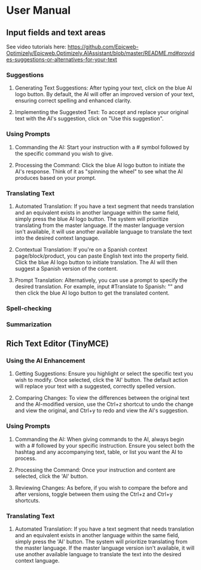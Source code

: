 # User Manual

## Input fields and text areas

See video tutorials here:
https://github.com/Epicweb-Optimizely/Epicweb.Optimizely.AIAssistant/blob/master/README.md#provides-suggestions-or-alternatives-for-your-text

### Suggestions

1. Generating Text Suggestions: After typing your text, click on the blue AI logo button. By default, the AI will offer an improved version of your text, ensuring correct spelling and enhanced clarity.

2. Implementing the Suggested Text: To accept and replace your original text with the AI's suggestion, click on "Use this suggestion".

### Using Prompts

1. Commanding the AI: Start your instruction with a # symbol followed by the specific command you wish to give.

2. Processing the Command: Click the blue AI logo button to initiate the AI's response. Think of it as "spinning the wheel" to see what the AI produces based on your prompt.

### Translating Text

1. Automated Translation: If you have a text segment that needs translation and an equivalent exists in another language within the same field, simply press the blue AI logo button. The system will prioritize translating from the master language. If the master language version isn't available, it will use another available language to translate the text into the desired context language.

2. Contextual Translation: If you're on a Spanish context page/block/product, you can paste English text into the property field. Click the blue AI logo button to initiate translation. The AI will then suggest a Spanish version of the content.

3. Prompt Translation: Alternatively, you can use a prompt to specify the desired translation. For example, input #Translate to Spanish: "<your English text here>" and then click the blue AI logo button to get the translated content.

### Spell-checking

### Summarization 

## Rich Text Editor (TinyMCE)

### Using the AI Enhancement

1. Getting Suggestions: Ensure you highlight or select the specific text you wish to modify. Once selected, click the 'AI' button. The default action will replace your text with a suggested, correctly spelled version.

2. Comparing Changes: To view the differences between the original text and the AI-modified version, use the Ctrl+z shortcut to undo the change and view the original, and Ctrl+y to redo and view the AI's suggestion.

### Using Prompts

1. Commanding the AI: When giving commands to the AI, always begin with a # followed by your specific instruction. Ensure you select both the hashtag and any accompanying text, table, or list you want the AI to process.

2. Processing the Command: Once your instruction and content are selected, click the 'AI' button.

3. Reviewing Changes: As before, if you wish to compare the before and after versions, toggle between them using the Ctrl+z and Ctrl+y shortcuts.

### Translating Text

1. Automated Translation: If you have a text segment that needs translation and an equivalent exists in another language within the same field, simply press the 'AI' button. The system will prioritize translating from the master language. If the master language version isn't available, it will use another available language to translate the text into the desired context language.
